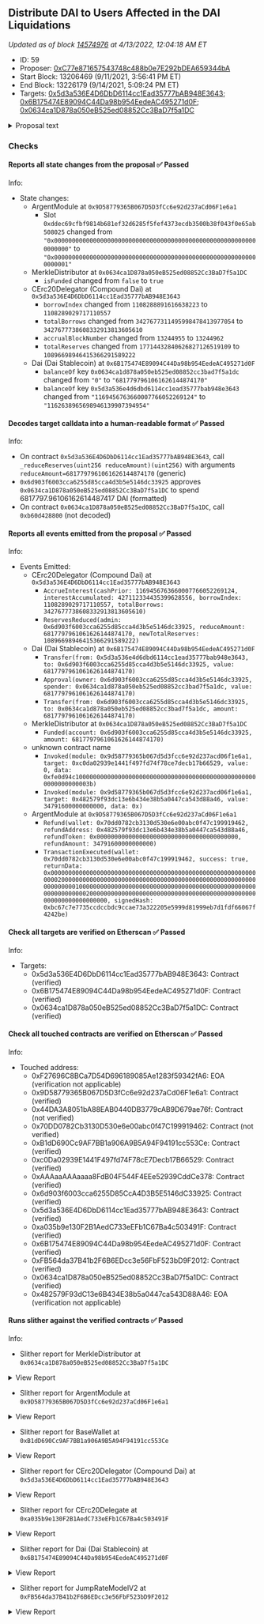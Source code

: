 ## Distribute DAI to Users Affected in the DAI Liquidations

_Updated as of block [14574976](https://etherscan.io/block/14574976) at 4/13/2022, 12:04:18 AM ET_

- ID: 59
- Proposer: [0xC77e871657543748c488b0e7E292bDEA659344bA](https://etherscan.io/address/0xC77e871657543748c488b0e7E292bDEA659344bA)
- Start Block: 13206469 (9/11/2021, 3:56:41 PM ET)
- End Block: 13226179 (9/14/2021, 5:09:24 PM ET)
- Targets: [0x5d3a536E4D6DbD6114cc1Ead35777bAB948E3643](https://etherscan.io/address/0x5d3a536E4D6DbD6114cc1Ead35777bAB948E3643#code); [0x6B175474E89094C44Da98b954EedeAC495271d0F](https://etherscan.io/address/0x6B175474E89094C44Da98b954EedeAC495271d0F#code); [0x0634ca1D878a050eB525ed08852Cc3BaD7f5a1DC](https://etherscan.io/address/0x0634ca1D878a050eB525ed08852Cc3BaD7f5a1DC#code)

<details>
  <summary>Proposal text</summary>

> # Distribute DAI to Users Affected in the DAI Liquidations
> **Background**  
> This proposal seeks to compensate users affected by the [unexpected increase](https://www.comp.xyz/t/dai-liquidation-event/642) in the DAI price to $1.30 on Coinbase Pro on November 26th, 2020. A total of 85,222,475 DAI was repaid on 11/26/20. Applying the 8% liquidation penalty, this proposal would pay out a total of 6,817,798 DAI from the 16.4 million DAI in the market [reserve](https://compound.finance/markets/DAI).
> 
> Thank you to the Compound community and investors for the weeks of feedback, iteration and discussions that have helped craft this proposal.
> 
> **Code Mechanics**  
> This proposal utilizes a slightly modified version of the  [merkle distributor](https://github.com/arr00/compound-compensation-proposal)  used for the airdrop of Uniswap’s UNI token. The merkle tree contains the [addresses of those affected](https://github.com/arr00/compound-compensation-proposal/blob/master/scripts/generateAddressBalances.js) by the liquidation event, and was reconciled and analyzed against on-chain data from around the time of the liquidation event (block bounds 11332733 to 11335286).
> 
> A relayer will claim the merkle drop for each wallet according to the distributor and distribute the DAI to user’s wallets. Users do not need to interact with any contract to claim this DAI.
> 
> [@arr00](https://www.comp.xyz/u/arr00)/[arr00](https://github.com/arr00/)  is the core contributor to the code.
> 
> **Next steps:**  If you support this proposal, you can delegate COMP to this autonomous proposal.
> 
> To view the full forum post, [see here](https://www.comp.xyz/t/proposal-distribute-dai-to-users-affected-by-dai-liquidations/2110).
> 
</details>

### Checks
#### Reports all state changes from the proposal ✅ Passed
  




Info:
- State changes:
    - ArgentModule at `0x9D58779365B067D5D3fCc6e92d237aCd06F1e6a1`
        - Slot `0xddec69cfbf9814b681ef32d6285f5fef4373ecdb3500b38f043f0e65ab508025` changed from `"0x0000000000000000000000000000000000000000000000000000000000000000"` to `"0x0000000000000000000000000000000000000000000000000000000000000001"`
    - MerkleDistributor at `0x0634ca1D878a050eB525ed08852Cc3BaD7f5a1DC`
        - `isFunded` changed from `false` to `true`
    - CErc20Delegator (Compound Dai) at `0x5d3a536E4D6DbD6114cc1Ead35777bAB948E3643`
        - `borrowIndex` changed from `1108288891616638223` to `1108289029717110557`
        - `totalBorrows` changed from `3427677311495998478413977054` to `3427677738608332913813605610`
        - `accrualBlockNumber` changed from `13244955` to `13244962`
        - `totalReserves` changed from `17714432840626827126519109` to `10896698946415366291589222`
    - Dai (Dai Stablecoin) at `0x6B175474E89094C44Da98b954EedeAC495271d0F`
        - `balanceOf` key `0x0634ca1d878a050eb525ed08852cc3bad7f5a1dc` changed from `"0"` to `"6817797961061626144874170"`
        - `balanceOf` key `0x5d3a536e4d6dbd6114cc1ead35777bab948e3643` changed from `"1169456763660007766052269124"` to `"1162638965698946139907394954"`

#### Decodes target calldata into a human-readable format ✅ Passed
  




Info:
- On contract `0x5d3a536E4D6DbD6114cc1Ead35777bAB948E3643`, call `_reduceReserves(uint256 reduceAmount)(uint256)` with arguments `reduceAmount=6817797961061626144874170` (generic)
- `0x6d903f6003cca6255d85cca4d3b5e5146dc33925` approves `0x0634ca1D878a050eB525ed08852Cc3BaD7f5a1DC` to spend 6817797.96106162614487417 DAI (formatted)
- On contract `0x0634ca1D878a050eB525ed08852Cc3BaD7f5a1DC`, call  `0xb60d428800` (not decoded)

#### Reports all events emitted from the proposal ✅ Passed
  




Info:
- Events Emitted:
    - CErc20Delegator (Compound Dai) at `0x5d3a536E4D6DbD6114cc1Ead35777bAB948E3643`
        - `AccrueInterest(cashPrior: 1169456763660007766052269124, interestAccumulated: 427112334435399628556, borrowIndex: 1108289029717110557, totalBorrows: 3427677738608332913813605610)`
        - `ReservesReduced(admin: 0x6d903f6003cca6255d85cca4d3b5e5146dc33925, reduceAmount: 6817797961061626144874170, newTotalReserves: 10896698946415366291589222)`
    - Dai (Dai Stablecoin) at `0x6B175474E89094C44Da98b954EedeAC495271d0F`
        - `Transfer(from: 0x5d3a536e4d6dbd6114cc1ead35777bab948e3643, to: 0x6d903f6003cca6255d85cca4d3b5e5146dc33925, value: 6817797961061626144874170)`
        - `Approval(owner: 0x6d903f6003cca6255d85cca4d3b5e5146dc33925, spender: 0x0634ca1d878a050eb525ed08852cc3bad7f5a1dc, value: 6817797961061626144874170)`
        - `Transfer(from: 0x6d903f6003cca6255d85cca4d3b5e5146dc33925, to: 0x0634ca1d878a050eb525ed08852cc3bad7f5a1dc, amount: 6817797961061626144874170)`
    - MerkleDistributor at `0x0634ca1D878a050eB525ed08852Cc3BaD7f5a1DC`
        - `Funded(account: 0x6d903f6003cca6255d85cca4d3b5e5146dc33925, amount: 6817797961061626144874170)`
    - unknown contract name
        - `Invoked(module: 0x9d58779365b067d5d3fcc6e92d237acd06f1e6a1, target: 0xc0da02939e1441f497fd74f78ce7decb17b66529, value: 0, data: 0xfe0d94c1000000000000000000000000000000000000000000000000000000000000003b)`
        - `Invoked(module: 0x9d58779365b067d5d3fcc6e92d237acd06f1e6a1, target: 0x482579f93dc13e6b434e38b5a0447ca543d88a46, value: 34791600000000000, data: 0x)`
    - ArgentModule at `0x9D58779365B067D5D3fCc6e92d237aCd06F1e6a1`
        - `Refund(wallet: 0x70dd0782cb3130d530e6e00abc0f47c199919462, refundAddress: 0x482579f93dc13e6b434e38b5a0447ca543d88a46, refundToken: 0x0000000000000000000000000000000000000000, refundAmount: 34791600000000000)`
        - `TransactionExecuted(wallet: 0x70dd0782cb3130d530e6e00abc0f47c199919462, success: true, returnData: 0x0000000000000000000000000000000000000000000000000000000000000020000000000000000000000000000000000000000000000000000000000000000100000000000000000000000000000000000000000000000000000000000000200000000000000000000000000000000000000000000000000000000000000000, signedHash: 0xbc67c7e7735ccdccbdc9ccae73a322205e5999d81999eb7d1fdf66067f4242be)`

#### Check all targets are verified on Etherscan ✅ Passed
  




Info:
- Targets:
    - 0x5d3a536E4D6DbD6114cc1Ead35777bAB948E3643: Contract (verified)
    - 0x6B175474E89094C44Da98b954EedeAC495271d0F: Contract (verified)
    - 0x0634ca1D878a050eB525ed08852Cc3BaD7f5a1DC: Contract (verified)

#### Check all touched contracts are verified on Etherscan ✅ Passed
  




Info:
- Touched address:
    - 0xF27696C8BCa7D54D696189085Ae1283f59342fA6: EOA (verification not applicable)
    - 0x9D58779365B067D5D3fCc6e92d237aCd06F1e6a1: Contract (verified)
    - 0x44DA3A8051bA88EAB0440DB3779cAB9D679ae76f: Contract (not verified)
    - 0x70DD0782Cb3130D530e6e00abc0f47C199919462: Contract (not verified)
    - 0xB1dD690Cc9AF7BB1a906A9B5A94F94191cc553Ce: Contract (verified)
    - 0xc0Da02939E1441F497fd74F78cE7Decb17B66529: Contract (verified)
    - 0xAAAaaAAAaaaa8FdB04F544F4EEe52939CddCe378: Contract (verified)
    - 0x6d903f6003cca6255D85CcA4D3B5E5146dC33925: Contract (verified)
    - 0x5d3a536E4D6DbD6114cc1Ead35777bAB948E3643: Contract (verified)
    - 0xa035b9e130F2B1AedC733eEFb1C67Ba4c503491F: Contract (verified)
    - 0x6B175474E89094C44Da98b954EedeAC495271d0F: Contract (verified)
    - 0xFB564da37B41b2F6B6EDcc3e56FbF523bD9F2012: Contract (verified)
    - 0x0634ca1D878a050eB525ed08852Cc3BaD7f5a1DC: Contract (verified)
    - 0x482579F93dC13e6B434E38b5a0447ca543D88A46: EOA (verification not applicable)

#### Runs slither against the verified contracts ✅ Passed
  




Info:
- Slither report for MerkleDistributor at `0x0634ca1D878a050eB525ed08852Cc3BaD7f5a1DC`

<details>
<summary>View Report</summary>

```
[92m
MerkleDistributor.constructor(address,bytes32,address,uint256).token_ (crytic-export/etherscan-contracts/0x0634ca1D878a050eB525ed08852Cc3BaD7f5a1DC-MerkleDistributor.sol#166) lacks a zero-check on :
		- token = token_ (crytic-export/etherscan-contracts/0x0634ca1D878a050eB525ed08852Cc3BaD7f5a1DC-MerkleDistributor.sol#167)
MerkleDistributor.constructor(address,bytes32,address,uint256).funder_ (crytic-export/etherscan-contracts/0x0634ca1D878a050eB525ed08852Cc3BaD7f5a1DC-MerkleDistributor.sol#166) lacks a zero-check on :
		- funder = funder_ (crytic-export/etherscan-contracts/0x0634ca1D878a050eB525ed08852Cc3BaD7f5a1DC-MerkleDistributor.sol#169)
Reference: https://github.com/crytic/slither/wiki/Detector-Documentation#missing-zero-address-validation[0m
[92m
Reentrancy in MerkleDistributor.claim(uint256,address,uint256,bytes32[]) (crytic-export/etherscan-contracts/0x0634ca1D878a050eB525ed08852Cc3BaD7f5a1DC-MerkleDistributor.sol#188-200):
	External calls:
	- require(bool,string)(IERC20(token).transfer(account,amount),MerkleDistributor: Transfer failed.) (crytic-export/etherscan-contracts/0x0634ca1D878a050eB525ed08852Cc3BaD7f5a1DC-MerkleDistributor.sol#197)
	Event emitted after the call(s):
	- Claimed(index,account,amount) (crytic-export/etherscan-contracts/0x0634ca1D878a050eB525ed08852Cc3BaD7f5a1DC-MerkleDistributor.sol#199)
Reentrancy in MerkleDistributor.fund() (crytic-export/etherscan-contracts/0x0634ca1D878a050eB525ed08852Cc3BaD7f5a1DC-MerkleDistributor.sol#202-210):
	External calls:
	- require(bool,string)(IERC20(token).transferFrom(funder,address(this),fundingAmount),MerkleDistributor: Funding failed.) (crytic-export/etherscan-contracts/0x0634ca1D878a050eB525ed08852Cc3BaD7f5a1DC-MerkleDistributor.sol#207)
	Event emitted after the call(s):
	- Funded(funder,fundingAmount) (crytic-export/etherscan-contracts/0x0634ca1D878a050eB525ed08852Cc3BaD7f5a1DC-MerkleDistributor.sol#209)
Reference: https://github.com/crytic/slither/wiki/Detector-Documentation#reentrancy-vulnerabilities-3[0m
0x0634ca1D878a050eB525ed08852Cc3BaD7f5a1DC analyzed (4 contracts with 77 detectors), 4 result(s) found
```

</details>


- Slither report for ArgentModule at `0x9D58779365B067D5D3fCc6e92d237aCd06F1e6a1`

<details>
<summary>View Report</summary>

```
Traceback (most recent call last):
  File "/opt/hostedtoolcache/Python/3.10.4/x64/lib/python3.10/site-packages/slither/__main__.py", line 743, in main_impl
    ) = process_all(filename, args, detector_classes, printer_classes)
  File "/opt/hostedtoolcache/Python/3.10.4/x64/lib/python3.10/site-packages/slither/__main__.py", line 73, in process_all
    compilations = compile_all(target, **vars(args))
  File "/opt/hostedtoolcache/Python/3.10.4/x64/lib/python3.10/site-packages/crytic_compile/crytic_compile.py", line 637, in compile_all
    compilations.append(CryticCompile(target, **kwargs))
  File "/opt/hostedtoolcache/Python/3.10.4/x64/lib/python3.10/site-packages/crytic_compile/crytic_compile.py", line 117, in __init__
    self._compile(**kwargs)
  File "/opt/hostedtoolcache/Python/3.10.4/x64/lib/python3.10/site-packages/crytic_compile/crytic_compile.py", line 548, in _compile
    self._platform.compile(self, **kwargs)
  File "/opt/hostedtoolcache/Python/3.10.4/x64/lib/python3.10/site-packages/crytic_compile/platform/etherscan.py", line 306, in compile
    filenames, working_dir = _handle_multiple_files(
  File "/opt/hostedtoolcache/Python/3.10.4/x64/lib/python3.10/site-packages/crytic_compile/platform/etherscan.py", line 158, in _handle_multiple_files
    os.makedirs(path_filename.parent)
  File "/opt/hostedtoolcache/Python/3.10.4/x64/lib/python3.10/os.py", line 215, in makedirs
    makedirs(head, exist_ok=exist_ok)
  File "/opt/hostedtoolcache/Python/3.10.4/x64/lib/python3.10/os.py", line 215, in makedirs
    makedirs(head, exist_ok=exist_ok)
  File "/opt/hostedtoolcache/Python/3.10.4/x64/lib/python3.10/os.py", line 215, in makedirs
    makedirs(head, exist_ok=exist_ok)
  [Previous line repeated 2 more times]
  File "/opt/hostedtoolcache/Python/3.10.4/x64/lib/python3.10/os.py", line 225, in makedirs
    mkdir(name, mode)
PermissionError: [Errno 13] Permission denied: '/Users'
None
Error in 0x9D58779365B067D5D3fCc6e92d237aCd06F1e6a1
Traceback (most recent call last):
  File "/opt/hostedtoolcache/Python/3.10.4/x64/lib/python3.10/site-packages/slither/__main__.py", line 743, in main_impl
    ) = process_all(filename, args, detector_classes, printer_classes)
  File "/opt/hostedtoolcache/Python/3.10.4/x64/lib/python3.10/site-packages/slither/__main__.py", line 73, in process_all
    compilations = compile_all(target, **vars(args))
  File "/opt/hostedtoolcache/Python/3.10.4/x64/lib/python3.10/site-packages/crytic_compile/crytic_compile.py", line 637, in compile_all
    compilations.append(CryticCompile(target, **kwargs))
  File "/opt/hostedtoolcache/Python/3.10.4/x64/lib/python3.10/site-packages/crytic_compile/crytic_compile.py", line 117, in __init__
    self._compile(**kwargs)
  File "/opt/hostedtoolcache/Python/3.10.4/x64/lib/python3.10/site-packages/crytic_compile/crytic_compile.py", line 548, in _compile
    self._platform.compile(self, **kwargs)
  File "/opt/hostedtoolcache/Python/3.10.4/x64/lib/python3.10/site-packages/crytic_compile/platform/etherscan.py", line 306, in compile
    filenames, working_dir = _handle_multiple_files(
  File "/opt/hostedtoolcache/Python/3.10.4/x64/lib/python3.10/site-packages/crytic_compile/platform/etherscan.py", line 158, in _handle_multiple_files
    os.makedirs(path_filename.parent)
  File "/opt/hostedtoolcache/Python/3.10.4/x64/lib/python3.10/os.py", line 215, in makedirs
    makedirs(head, exist_ok=exist_ok)
  File "/opt/hostedtoolcache/Python/3.10.4/x64/lib/python3.10/os.py", line 215, in makedirs
    makedirs(head, exist_ok=exist_ok)
  File "/opt/hostedtoolcache/Python/3.10.4/x64/lib/python3.10/os.py", line 215, in makedirs
    makedirs(head, exist_ok=exist_ok)
  [Previous line repeated 2 more times]
  File "/opt/hostedtoolcache/Python/3.10.4/x64/lib/python3.10/os.py", line 225, in makedirs
    mkdir(name, mode)
PermissionError: [Errno 13] Permission denied: '/Users'

```

</details>


- Slither report for BaseWallet at `0xB1dD690Cc9AF7BB1a906A9B5A94F94191cc553Ce`

<details>
<summary>View Report</summary>

```
[91m
BaseWallet.invoke(address,uint256,bytes) (crytic-export/etherscan-contracts/0xB1dD690Cc9AF7BB1a906A9B5A94F94191cc553Ce-BaseWallet.sol#133-137) sends eth to arbitrary user
	Dangerous calls:
	- require(bool,string)(_target.call.value(_value)(_data),BW: call to target failed) (crytic-export/etherscan-contracts/0xB1dD690Cc9AF7BB1a906A9B5A94F94191cc553Ce-BaseWallet.sol#135)
Reference: https://github.com/crytic/slither/wiki/Detector-Documentation#functions-that-send-ether-to-arbitrary-destinations[0m
[92m
BaseWallet.init(address,address[])._owner (crytic-export/etherscan-contracts/0xB1dD690Cc9AF7BB1a906A9B5A94F94191cc553Ce-BaseWallet.sol#71) lacks a zero-check on :
		- owner = _owner (crytic-export/etherscan-contracts/0xB1dD690Cc9AF7BB1a906A9B5A94F94191cc553Ce-BaseWallet.sol#74)
Reference: https://github.com/crytic/slither/wiki/Detector-Documentation#missing-zero-address-validation[0m
[92m
BaseWallet.init(address,address[]) (crytic-export/etherscan-contracts/0xB1dD690Cc9AF7BB1a906A9B5A94F94191cc553Ce-BaseWallet.sol#71-82) has external calls inside a loop: Module(_modules[i]).init(this) (crytic-export/etherscan-contracts/0xB1dD690Cc9AF7BB1a906A9B5A94F94191cc553Ce-BaseWallet.sol#79)
Reference: https://github.com/crytic/slither/wiki/Detector-Documentation/#calls-inside-a-loop[0m
[92m
Reentrancy in BaseWallet.authoriseModule(address,bool) (crytic-export/etherscan-contracts/0xB1dD690Cc9AF7BB1a906A9B5A94F94191cc553Ce-BaseWallet.sol#89-103):
	External calls:
	- Module(_module).init(this) (crytic-export/etherscan-contracts/0xB1dD690Cc9AF7BB1a906A9B5A94F94191cc553Ce-BaseWallet.sol#94)
	Event emitted after the call(s):
	- AuthorisedModule(_module,_value) (crytic-export/etherscan-contracts/0xB1dD690Cc9AF7BB1a906A9B5A94F94191cc553Ce-BaseWallet.sol#101)
Reentrancy in BaseWallet.init(address,address[]) (crytic-export/etherscan-contracts/0xB1dD690Cc9AF7BB1a906A9B5A94F94191cc553Ce-BaseWallet.sol#71-82):
	External calls:
	- Module(_modules[i]).init(this) (crytic-export/etherscan-contracts/0xB1dD690Cc9AF7BB1a906A9B5A94F94191cc553Ce-BaseWallet.sol#79)
	Event emitted after the call(s):
	- AuthorisedModule(_modules[i],true) (crytic-export/etherscan-contracts/0xB1dD690Cc9AF7BB1a906A9B5A94F94191cc553Ce-BaseWallet.sol#80)
Reentrancy in BaseWallet.invoke(address,uint256,bytes) (crytic-export/etherscan-contracts/0xB1dD690Cc9AF7BB1a906A9B5A94F94191cc553Ce-BaseWallet.sol#133-137):
	External calls:
	- require(bool,string)(_target.call.value(_value)(_data),BW: call to target failed) (crytic-export/etherscan-contracts/0xB1dD690Cc9AF7BB1a906A9B5A94F94191cc553Ce-BaseWallet.sol#135)
	Event emitted after the call(s):
	- Invoked(msg.sender,_target,_value,_data) (crytic-export/etherscan-contracts/0xB1dD690Cc9AF7BB1a906A9B5A94F94191cc553Ce-BaseWallet.sol#136)
Reference: https://github.com/crytic/slither/wiki/Detector-Documentation#reentrancy-vulnerabilities-3[0m
[92m
BaseWallet.fallback() (crytic-export/etherscan-contracts/0xB1dD690Cc9AF7BB1a906A9B5A94F94191cc553Ce-BaseWallet.sol#144-163) uses assembly
	- INLINE ASM (crytic-export/etherscan-contracts/0xB1dD690Cc9AF7BB1a906A9B5A94F94191cc553Ce-BaseWallet.sol#153-161)
Reference: https://github.com/crytic/slither/wiki/Detector-Documentation#assembly-usage[0m
[92m
BaseWallet.init(address,address[]) (crytic-export/etherscan-contracts/0xB1dD690Cc9AF7BB1a906A9B5A94F94191cc553Ce-BaseWallet.sol#71-82) compares to a boolean constant:
	-require(bool,string)(authorised[_modules[i]] == false,BW: module is already added) (crytic-export/etherscan-contracts/0xB1dD690Cc9AF7BB1a906A9B5A94F94191cc553Ce-BaseWallet.sol#77)
BaseWallet.authoriseModule(address,bool) (crytic-export/etherscan-contracts/0xB1dD690Cc9AF7BB1a906A9B5A94F94191cc553Ce-BaseWallet.sol#89-103) compares to a boolean constant:
	-_value == true (crytic-export/etherscan-contracts/0xB1dD690Cc9AF7BB1a906A9B5A94F94191cc553Ce-BaseWallet.sol#91)
Reference: https://github.com/crytic/slither/wiki/Detector-Documentation#boolean-equality[0m
[92m
Pragma version^0.4.24 (crytic-export/etherscan-contracts/0xB1dD690Cc9AF7BB1a906A9B5A94F94191cc553Ce-BaseWallet.sol#1) allows old versions
solc-0.4.24 is not recommended for deployment
Reference: https://github.com/crytic/slither/wiki/Detector-Documentation#incorrect-versions-of-solidity[0m
[92m
Low level call in BaseWallet.invoke(address,uint256,bytes) (crytic-export/etherscan-contracts/0xB1dD690Cc9AF7BB1a906A9B5A94F94191cc553Ce-BaseWallet.sol#133-137):
	- require(bool,string)(_target.call.value(_value)(_data),BW: call to target failed) (crytic-export/etherscan-contracts/0xB1dD690Cc9AF7BB1a906A9B5A94F94191cc553Ce-BaseWallet.sol#135)
Reference: https://github.com/crytic/slither/wiki/Detector-Documentation#low-level-calls[0m
[92m
Parameter BaseWallet.init(address,address[])._owner (crytic-export/etherscan-contracts/0xB1dD690Cc9AF7BB1a906A9B5A94F94191cc553Ce-BaseWallet.sol#71) is not in mixedCase
Parameter BaseWallet.init(address,address[])._modules (crytic-export/etherscan-contracts/0xB1dD690Cc9AF7BB1a906A9B5A94F94191cc553Ce-BaseWallet.sol#71) is not in mixedCase
Parameter BaseWallet.authoriseModule(address,bool)._module (crytic-export/etherscan-contracts/0xB1dD690Cc9AF7BB1a906A9B5A94F94191cc553Ce-BaseWallet.sol#89) is not in mixedCase
Parameter BaseWallet.authoriseModule(address,bool)._value (crytic-export/etherscan-contracts/0xB1dD690Cc9AF7BB1a906A9B5A94F94191cc553Ce-BaseWallet.sol#89) is not in mixedCase
Parameter BaseWallet.enableStaticCall(address,bytes4)._module (crytic-export/etherscan-contracts/0xB1dD690Cc9AF7BB1a906A9B5A94F94191cc553Ce-BaseWallet.sol#111) is not in mixedCase
Parameter BaseWallet.enableStaticCall(address,bytes4)._method (crytic-export/etherscan-contracts/0xB1dD690Cc9AF7BB1a906A9B5A94F94191cc553Ce-BaseWallet.sol#111) is not in mixedCase
Parameter BaseWallet.setOwner(address)._newOwner (crytic-export/etherscan-contracts/0xB1dD690Cc9AF7BB1a906A9B5A94F94191cc553Ce-BaseWallet.sol#121) is not in mixedCase
Parameter BaseWallet.invoke(address,uint256,bytes)._target (crytic-export/etherscan-contracts/0xB1dD690Cc9AF7BB1a906A9B5A94F94191cc553Ce-BaseWallet.sol#133) is not in mixedCase
Parameter BaseWallet.invoke(address,uint256,bytes)._value (crytic-export/etherscan-contracts/0xB1dD690Cc9AF7BB1a906A9B5A94F94191cc553Ce-BaseWallet.sol#133) is not in mixedCase
Parameter BaseWallet.invoke(address,uint256,bytes)._data (crytic-export/etherscan-contracts/0xB1dD690Cc9AF7BB1a906A9B5A94F94191cc553Ce-BaseWallet.sol#133) is not in mixedCase
Reference: https://github.com/crytic/slither/wiki/Detector-Documentation#conformance-to-solidity-naming-conventions[0m
[92m
BaseWallet.implementation (crytic-export/etherscan-contracts/0xB1dD690Cc9AF7BB1a906A9B5A94F94191cc553Ce-BaseWallet.sol#42) should be constant
Reference: https://github.com/crytic/slither/wiki/Detector-Documentation#state-variables-that-could-be-declared-constant[0m
[92m
fallback() should be declared external:
	- BaseWallet.fallback() (crytic-export/etherscan-contracts/0xB1dD690Cc9AF7BB1a906A9B5A94F94191cc553Ce-BaseWallet.sol#144-163)
Reference: https://github.com/crytic/slither/wiki/Detector-Documentation#public-function-that-could-be-declared-external[0m
0xB1dD690Cc9AF7BB1a906A9B5A94F94191cc553Ce analyzed (2 contracts with 77 detectors), 24 result(s) found
```

</details>


- Slither report for CErc20Delegator (Compound Dai) at `0x5d3a536E4D6DbD6114cc1Ead35777bAB948E3643`

<details>
<summary>View Report</summary>

```
[91m
CErc20Delegator.delegateTo(address,bytes) (crytic-export/etherscan-contracts/0x5d3a536E4D6DbD6114cc1Ead35777bAB948E3643-CErc20Delegator.sol#830-838) uses delegatecall to a input-controlled function id
	- (success,returnData) = callee.delegatecall(data) (crytic-export/etherscan-contracts/0x5d3a536E4D6DbD6114cc1Ead35777bAB948E3643-CErc20Delegator.sol#831)
CErc20Delegator.fallback() (crytic-export/etherscan-contracts/0x5d3a536E4D6DbD6114cc1Ead35777bAB948E3643-CErc20Delegator.sol#871-885) uses delegatecall to a input-controlled function id
	- (success) = implementation.delegatecall(msg.data) (crytic-export/etherscan-contracts/0x5d3a536E4D6DbD6114cc1Ead35777bAB948E3643-CErc20Delegator.sol#875)
Reference: https://github.com/crytic/slither/wiki/Detector-Documentation#controlled-delegatecall[0m
[93m
Reentrancy in CErc20Delegator._setImplementation(address,bool,bytes) (crytic-export/etherscan-contracts/0x5d3a536E4D6DbD6114cc1Ead35777bAB948E3643-CErc20Delegator.sol#479-492):
	External calls:
	- delegateToImplementation(abi.encodeWithSignature(_resignImplementation())) (crytic-export/etherscan-contracts/0x5d3a536E4D6DbD6114cc1Ead35777bAB948E3643-CErc20Delegator.sol#483)
		- (success,returnData) = callee.delegatecall(data) (crytic-export/etherscan-contracts/0x5d3a536E4D6DbD6114cc1Ead35777bAB948E3643-CErc20Delegator.sol#831)
	State variables written after the call(s):
	- implementation = implementation_ (crytic-export/etherscan-contracts/0x5d3a536E4D6DbD6114cc1Ead35777bAB948E3643-CErc20Delegator.sol#487)
Reentrancy in CErc20Delegator.constructor(address,ComptrollerInterface,InterestRateModel,uint256,string,string,uint8,address,address,bytes) (crytic-export/etherscan-contracts/0x5d3a536E4D6DbD6114cc1Ead35777bAB948E3643-CErc20Delegator.sol#443-471):
	External calls:
	- delegateTo(implementation_,abi.encodeWithSignature(initialize(address,address,address,uint256,string,string,uint8),underlying_,comptroller_,interestRateModel_,initialExchangeRateMantissa_,name_,symbol_,decimals_)) (crytic-export/etherscan-contracts/0x5d3a536E4D6DbD6114cc1Ead35777bAB948E3643-CErc20Delegator.sol#457-464)
		- (success,returnData) = callee.delegatecall(data) (crytic-export/etherscan-contracts/0x5d3a536E4D6DbD6114cc1Ead35777bAB948E3643-CErc20Delegator.sol#831)
	- _setImplementation(implementation_,false,becomeImplementationData) (crytic-export/etherscan-contracts/0x5d3a536E4D6DbD6114cc1Ead35777bAB948E3643-CErc20Delegator.sol#467)
		- (success,returnData) = callee.delegatecall(data) (crytic-export/etherscan-contracts/0x5d3a536E4D6DbD6114cc1Ead35777bAB948E3643-CErc20Delegator.sol#831)
	State variables written after the call(s):
	- admin = admin_ (crytic-export/etherscan-contracts/0x5d3a536E4D6DbD6114cc1Ead35777bAB948E3643-CErc20Delegator.sol#470)
Reference: https://github.com/crytic/slither/wiki/Detector-Documentation#reentrancy-vulnerabilities-1[0m
[92m
CErc20Delegator.constructor(address,ComptrollerInterface,InterestRateModel,uint256,string,string,uint8,address,address,bytes).admin_ (crytic-export/etherscan-contracts/0x5d3a536E4D6DbD6114cc1Ead35777bAB948E3643-CErc20Delegator.sol#450) lacks a zero-check on :
		- admin = admin_ (crytic-export/etherscan-contracts/0x5d3a536E4D6DbD6114cc1Ead35777bAB948E3643-CErc20Delegator.sol#470)
CErc20Delegator._setImplementation(address,bool,bytes).implementation_ (crytic-export/etherscan-contracts/0x5d3a536E4D6DbD6114cc1Ead35777bAB948E3643-CErc20Delegator.sol#479) lacks a zero-check on :
		- implementation = implementation_ (crytic-export/etherscan-contracts/0x5d3a536E4D6DbD6114cc1Ead35777bAB948E3643-CErc20Delegator.sol#487)
Reference: https://github.com/crytic/slither/wiki/Detector-Documentation#missing-zero-address-validation[0m
[92m
Reentrancy in CErc20Delegator._setImplementation(address,bool,bytes) (crytic-export/etherscan-contracts/0x5d3a536E4D6DbD6114cc1Ead35777bAB948E3643-CErc20Delegator.sol#479-492):
	External calls:
	- delegateToImplementation(abi.encodeWithSignature(_resignImplementation())) (crytic-export/etherscan-contracts/0x5d3a536E4D6DbD6114cc1Ead35777bAB948E3643-CErc20Delegator.sol#483)
		- (success,returnData) = callee.delegatecall(data) (crytic-export/etherscan-contracts/0x5d3a536E4D6DbD6114cc1Ead35777bAB948E3643-CErc20Delegator.sol#831)
	- delegateToImplementation(abi.encodeWithSignature(_becomeImplementation(bytes),becomeImplementationData)) (crytic-export/etherscan-contracts/0x5d3a536E4D6DbD6114cc1Ead35777bAB948E3643-CErc20Delegator.sol#489)
		- (success,returnData) = callee.delegatecall(data) (crytic-export/etherscan-contracts/0x5d3a536E4D6DbD6114cc1Ead35777bAB948E3643-CErc20Delegator.sol#831)
	Event emitted after the call(s):
	- NewImplementation(oldImplementation,implementation) (crytic-export/etherscan-contracts/0x5d3a536E4D6DbD6114cc1Ead35777bAB948E3643-CErc20Delegator.sol#491)
Reentrancy in CErc20Delegator.constructor(address,ComptrollerInterface,InterestRateModel,uint256,string,string,uint8,address,address,bytes) (crytic-export/etherscan-contracts/0x5d3a536E4D6DbD6114cc1Ead35777bAB948E3643-CErc20Delegator.sol#443-471):
	External calls:
	- delegateTo(implementation_,abi.encodeWithSignature(initialize(address,address,address,uint256,string,string,uint8),underlying_,comptroller_,interestRateModel_,initialExchangeRateMantissa_,name_,symbol_,decimals_)) (crytic-export/etherscan-contracts/0x5d3a536E4D6DbD6114cc1Ead35777bAB948E3643-CErc20Delegator.sol#457-464)
		- (success,returnData) = callee.delegatecall(data) (crytic-export/etherscan-contracts/0x5d3a536E4D6DbD6114cc1Ead35777bAB948E3643-CErc20Delegator.sol#831)
	- _setImplementation(implementation_,false,becomeImplementationData) (crytic-export/etherscan-contracts/0x5d3a536E4D6DbD6114cc1Ead35777bAB948E3643-CErc20Delegator.sol#467)
		- (success,returnData) = callee.delegatecall(data) (crytic-export/etherscan-contracts/0x5d3a536E4D6DbD6114cc1Ead35777bAB948E3643-CErc20Delegator.sol#831)
	Event emitted after the call(s):
	- NewImplementation(oldImplementation,implementation) (crytic-export/etherscan-contracts/0x5d3a536E4D6DbD6114cc1Ead35777bAB948E3643-CErc20Delegator.sol#491)
		- _setImplementation(implementation_,false,becomeImplementationData) (crytic-export/etherscan-contracts/0x5d3a536E4D6DbD6114cc1Ead35777bAB948E3643-CErc20Delegator.sol#467)
Reference: https://github.com/crytic/slither/wiki/Detector-Documentation#reentrancy-vulnerabilities-3[0m
[92m
CErc20Delegator.delegateTo(address,bytes) (crytic-export/etherscan-contracts/0x5d3a536E4D6DbD6114cc1Ead35777bAB948E3643-CErc20Delegator.sol#830-838) uses assembly
	- INLINE ASM (crytic-export/etherscan-contracts/0x5d3a536E4D6DbD6114cc1Ead35777bAB948E3643-CErc20Delegator.sol#832-836)
CErc20Delegator.delegateToViewImplementation(bytes) (crytic-export/etherscan-contracts/0x5d3a536E4D6DbD6114cc1Ead35777bAB948E3643-CErc20Delegator.sol#857-865) uses assembly
	- INLINE ASM (crytic-export/etherscan-contracts/0x5d3a536E4D6DbD6114cc1Ead35777bAB948E3643-CErc20Delegator.sol#859-863)
CErc20Delegator.fallback() (crytic-export/etherscan-contracts/0x5d3a536E4D6DbD6114cc1Ead35777bAB948E3643-CErc20Delegator.sol#871-885) uses assembly
	- INLINE ASM (crytic-export/etherscan-contracts/0x5d3a536E4D6DbD6114cc1Ead35777bAB948E3643-CErc20Delegator.sol#877-884)
Reference: https://github.com/crytic/slither/wiki/Detector-Documentation#assembly-usage[0m
[92m
Pragma version^0.5.12 (crytic-export/etherscan-contracts/0x5d3a536E4D6DbD6114cc1Ead35777bAB948E3643-CErc20Delegator.sol#4) allows old versions
Pragma version^0.5.12 (crytic-export/etherscan-contracts/0x5d3a536E4D6DbD6114cc1Ead35777bAB948E3643-CErc20Delegator.sol#82) allows old versions
Pragma version^0.5.12 (crytic-export/etherscan-contracts/0x5d3a536E4D6DbD6114cc1Ead35777bAB948E3643-CErc20Delegator.sol#117) allows old versions
Pragma version^0.5.12 (crytic-export/etherscan-contracts/0x5d3a536E4D6DbD6114cc1Ead35777bAB948E3643-CErc20Delegator.sol#421) allows old versions
solc-0.5.12 is not recommended for deployment
Reference: https://github.com/crytic/slither/wiki/Detector-Documentation#incorrect-versions-of-solidity[0m
[92m
Low level call in CErc20Delegator.delegateTo(address,bytes) (crytic-export/etherscan-contracts/0x5d3a536E4D6DbD6114cc1Ead35777bAB948E3643-CErc20Delegator.sol#830-838):
	- (success,returnData) = callee.delegatecall(data) (crytic-export/etherscan-contracts/0x5d3a536E4D6DbD6114cc1Ead35777bAB948E3643-CErc20Delegator.sol#831)
Low level call in CErc20Delegator.delegateToViewImplementation(bytes) (crytic-export/etherscan-contracts/0x5d3a536E4D6DbD6114cc1Ead35777bAB948E3643-CErc20Delegator.sol#857-865):
	- (success,returnData) = address(this).staticcall(abi.encodeWithSignature(delegateToImplementation(bytes),data)) (crytic-export/etherscan-contracts/0x5d3a536E4D6DbD6114cc1Ead35777bAB948E3643-CErc20Delegator.sol#858)
Low level call in CErc20Delegator.fallback() (crytic-export/etherscan-contracts/0x5d3a536E4D6DbD6114cc1Ead35777bAB948E3643-CErc20Delegator.sol#871-885):
	- (success) = implementation.delegatecall(msg.data) (crytic-export/etherscan-contracts/0x5d3a536E4D6DbD6114cc1Ead35777bAB948E3643-CErc20Delegator.sol#875)
Reference: https://github.com/crytic/slither/wiki/Detector-Documentation#low-level-calls[0m
[92m
Variable CTokenStorage._notEntered (crytic-export/etherscan-contracts/0x5d3a536E4D6DbD6114cc1Ead35777bAB948E3643-CErc20Delegator.sol#125) is not in mixedCase
Constant CTokenStorage.borrowRateMaxMantissa (crytic-export/etherscan-contracts/0x5d3a536E4D6DbD6114cc1Ead35777bAB948E3643-CErc20Delegator.sol#146) is not in UPPER_CASE_WITH_UNDERSCORES
Constant CTokenStorage.reserveFactorMaxMantissa (crytic-export/etherscan-contracts/0x5d3a536E4D6DbD6114cc1Ead35777bAB948E3643-CErc20Delegator.sol#151) is not in UPPER_CASE_WITH_UNDERSCORES
Function CTokenInterface._setPendingAdmin(address) (crytic-export/etherscan-contracts/0x5d3a536E4D6DbD6114cc1Ead35777bAB948E3643-CErc20Delegator.sol#350) is not in mixedCase
Function CTokenInterface._acceptAdmin() (crytic-export/etherscan-contracts/0x5d3a536E4D6DbD6114cc1Ead35777bAB948E3643-CErc20Delegator.sol#351) is not in mixedCase
Function CTokenInterface._setComptroller(ComptrollerInterface) (crytic-export/etherscan-contracts/0x5d3a536E4D6DbD6114cc1Ead35777bAB948E3643-CErc20Delegator.sol#352) is not in mixedCase
Function CTokenInterface._setReserveFactor(uint256) (crytic-export/etherscan-contracts/0x5d3a536E4D6DbD6114cc1Ead35777bAB948E3643-CErc20Delegator.sol#353) is not in mixedCase
Function CTokenInterface._reduceReserves(uint256) (crytic-export/etherscan-contracts/0x5d3a536E4D6DbD6114cc1Ead35777bAB948E3643-CErc20Delegator.sol#354) is not in mixedCase
Function CTokenInterface._setInterestRateModel(InterestRateModel) (crytic-export/etherscan-contracts/0x5d3a536E4D6DbD6114cc1Ead35777bAB948E3643-CErc20Delegator.sol#355) is not in mixedCase
Constant CTokenInterface.isCToken (crytic-export/etherscan-contracts/0x5d3a536E4D6DbD6114cc1Ead35777bAB948E3643-CErc20Delegator.sol#238) is not in UPPER_CASE_WITH_UNDERSCORES
Function CErc20Interface._addReserves(uint256) (crytic-export/etherscan-contracts/0x5d3a536E4D6DbD6114cc1Ead35777bAB948E3643-CErc20Delegator.sol#380) is not in mixedCase
Function CDelegatorInterface._setImplementation(address,bool,bytes) (crytic-export/etherscan-contracts/0x5d3a536E4D6DbD6114cc1Ead35777bAB948E3643-CErc20Delegator.sol#402) is not in mixedCase
Function CDelegateInterface._becomeImplementation(bytes) (crytic-export/etherscan-contracts/0x5d3a536E4D6DbD6114cc1Ead35777bAB948E3643-CErc20Delegator.sol#411) is not in mixedCase
Function CDelegateInterface._resignImplementation() (crytic-export/etherscan-contracts/0x5d3a536E4D6DbD6114cc1Ead35777bAB948E3643-CErc20Delegator.sol#416) is not in mixedCase
Function CErc20Delegator._setImplementation(address,bool,bytes) (crytic-export/etherscan-contracts/0x5d3a536E4D6DbD6114cc1Ead35777bAB948E3643-CErc20Delegator.sol#479-492) is not in mixedCase
Function CErc20Delegator._setPendingAdmin(address) (crytic-export/etherscan-contracts/0x5d3a536E4D6DbD6114cc1Ead35777bAB948E3643-CErc20Delegator.sol#757-760) is not in mixedCase
Function CErc20Delegator._setComptroller(ComptrollerInterface) (crytic-export/etherscan-contracts/0x5d3a536E4D6DbD6114cc1Ead35777bAB948E3643-CErc20Delegator.sol#767-770) is not in mixedCase
Function CErc20Delegator._setReserveFactor(uint256) (crytic-export/etherscan-contracts/0x5d3a536E4D6DbD6114cc1Ead35777bAB948E3643-CErc20Delegator.sol#777-780) is not in mixedCase
Function CErc20Delegator._acceptAdmin() (crytic-export/etherscan-contracts/0x5d3a536E4D6DbD6114cc1Ead35777bAB948E3643-CErc20Delegator.sol#787-790) is not in mixedCase
Function CErc20Delegator._addReserves(uint256) (crytic-export/etherscan-contracts/0x5d3a536E4D6DbD6114cc1Ead35777bAB948E3643-CErc20Delegator.sol#797-800) is not in mixedCase
Function CErc20Delegator._reduceReserves(uint256) (crytic-export/etherscan-contracts/0x5d3a536E4D6DbD6114cc1Ead35777bAB948E3643-CErc20Delegator.sol#807-810) is not in mixedCase
Function CErc20Delegator._setInterestRateModel(InterestRateModel) (crytic-export/etherscan-contracts/0x5d3a536E4D6DbD6114cc1Ead35777bAB948E3643-CErc20Delegator.sol#818-821) is not in mixedCase
Reference: https://github.com/crytic/slither/wiki/Detector-Documentation#conformance-to-solidity-naming-conventions[0m
[92m
CTokenStorage._notEntered (crytic-export/etherscan-contracts/0x5d3a536E4D6DbD6114cc1Ead35777bAB948E3643-CErc20Delegator.sol#125) is never used in CErc20Delegator (crytic-export/etherscan-contracts/0x5d3a536E4D6DbD6114cc1Ead35777bAB948E3643-CErc20Delegator.sol#429-886)
CTokenStorage.borrowRateMaxMantissa (crytic-export/etherscan-contracts/0x5d3a536E4D6DbD6114cc1Ead35777bAB948E3643-CErc20Delegator.sol#146) is never used in CErc20Delegator (crytic-export/etherscan-contracts/0x5d3a536E4D6DbD6114cc1Ead35777bAB948E3643-CErc20Delegator.sol#429-886)
CTokenStorage.reserveFactorMaxMantissa (crytic-export/etherscan-contracts/0x5d3a536E4D6DbD6114cc1Ead35777bAB948E3643-CErc20Delegator.sol#151) is never used in CErc20Delegator (crytic-export/etherscan-contracts/0x5d3a536E4D6DbD6114cc1Ead35777bAB948E3643-CErc20Delegator.sol#429-886)
CTokenStorage.initialExchangeRateMantissa (crytic-export/etherscan-contracts/0x5d3a536E4D6DbD6114cc1Ead35777bAB948E3643-CErc20Delegator.sol#176) is never used in CErc20Delegator (crytic-export/etherscan-contracts/0x5d3a536E4D6DbD6114cc1Ead35777bAB948E3643-CErc20Delegator.sol#429-886)
CTokenStorage.accountTokens (crytic-export/etherscan-contracts/0x5d3a536E4D6DbD6114cc1Ead35777bAB948E3643-CErc20Delegator.sol#211) is never used in CErc20Delegator (crytic-export/etherscan-contracts/0x5d3a536E4D6DbD6114cc1Ead35777bAB948E3643-CErc20Delegator.sol#429-886)
CTokenStorage.transferAllowances (crytic-export/etherscan-contracts/0x5d3a536E4D6DbD6114cc1Ead35777bAB948E3643-CErc20Delegator.sol#216) is never used in CErc20Delegator (crytic-export/etherscan-contracts/0x5d3a536E4D6DbD6114cc1Ead35777bAB948E3643-CErc20Delegator.sol#429-886)
CTokenStorage.accountBorrows (crytic-export/etherscan-contracts/0x5d3a536E4D6DbD6114cc1Ead35777bAB948E3643-CErc20Delegator.sol#231) is never used in CErc20Delegator (crytic-export/etherscan-contracts/0x5d3a536E4D6DbD6114cc1Ead35777bAB948E3643-CErc20Delegator.sol#429-886)
Reference: https://github.com/crytic/slither/wiki/Detector-Documentation#unused-state-variable[0m
[92m
CErc20Storage.underlying (crytic-export/etherscan-contracts/0x5d3a536E4D6DbD6114cc1Ead35777bAB948E3643-CErc20Delegator.sol#362) should be constant
CTokenStorage._notEntered (crytic-export/etherscan-contracts/0x5d3a536E4D6DbD6114cc1Ead35777bAB948E3643-CErc20Delegator.sol#125) should be constant
CTokenStorage.accrualBlockNumber (crytic-export/etherscan-contracts/0x5d3a536E4D6DbD6114cc1Ead35777bAB948E3643-CErc20Delegator.sol#186) should be constant
CTokenStorage.borrowIndex (crytic-export/etherscan-contracts/0x5d3a536E4D6DbD6114cc1Ead35777bAB948E3643-CErc20Delegator.sol#191) should be constant
CTokenStorage.decimals (crytic-export/etherscan-contracts/0x5d3a536E4D6DbD6114cc1Ead35777bAB948E3643-CErc20Delegator.sol#140) should be constant
CTokenStorage.initialExchangeRateMantissa (crytic-export/etherscan-contracts/0x5d3a536E4D6DbD6114cc1Ead35777bAB948E3643-CErc20Delegator.sol#176) should be constant
CTokenStorage.name (crytic-export/etherscan-contracts/0x5d3a536E4D6DbD6114cc1Ead35777bAB948E3643-CErc20Delegator.sol#130) should be constant
CTokenStorage.pendingAdmin (crytic-export/etherscan-contracts/0x5d3a536E4D6DbD6114cc1Ead35777bAB948E3643-CErc20Delegator.sol#161) should be constant
CTokenStorage.reserveFactorMantissa (crytic-export/etherscan-contracts/0x5d3a536E4D6DbD6114cc1Ead35777bAB948E3643-CErc20Delegator.sol#181) should be constant
CTokenStorage.symbol (crytic-export/etherscan-contracts/0x5d3a536E4D6DbD6114cc1Ead35777bAB948E3643-CErc20Delegator.sol#135) should be constant
CTokenStorage.totalBorrows (crytic-export/etherscan-contracts/0x5d3a536E4D6DbD6114cc1Ead35777bAB948E3643-CErc20Delegator.sol#196) should be constant
CTokenStorage.totalReserves (crytic-export/etherscan-contracts/0x5d3a536E4D6DbD6114cc1Ead35777bAB948E3643-CErc20Delegator.sol#201) should be constant
CTokenStorage.totalSupply (crytic-export/etherscan-contracts/0x5d3a536E4D6DbD6114cc1Ead35777bAB948E3643-CErc20Delegator.sol#206) should be constant
Reference: https://github.com/crytic/slither/wiki/Detector-Documentation#state-variables-that-could-be-declared-constant[0m
[92m
borrowBalanceStored(address) should be declared external:
	- CErc20Delegator.borrowBalanceStored(address) (crytic-export/etherscan-contracts/0x5d3a536E4D6DbD6114cc1Ead35777bAB948E3643-CErc20Delegator.sol#692-695)
	- CTokenInterface.borrowBalanceStored(address) (crytic-export/etherscan-contracts/0x5d3a536E4D6DbD6114cc1Ead35777bAB948E3643-CErc20Delegator.sol#340)
exchangeRateCurrent() should be declared external:
	- CErc20Delegator.exchangeRateCurrent() (crytic-export/etherscan-contracts/0x5d3a536E4D6DbD6114cc1Ead35777bAB948E3643-CErc20Delegator.sol#701-704)
	- CTokenInterface.exchangeRateCurrent() (crytic-export/etherscan-contracts/0x5d3a536E4D6DbD6114cc1Ead35777bAB948E3643-CErc20Delegator.sol#341)
exchangeRateStored() should be declared external:
	- CErc20Delegator.exchangeRateStored() (crytic-export/etherscan-contracts/0x5d3a536E4D6DbD6114cc1Ead35777bAB948E3643-CErc20Delegator.sol#711-714)
	- CTokenInterface.exchangeRateStored() (crytic-export/etherscan-contracts/0x5d3a536E4D6DbD6114cc1Ead35777bAB948E3643-CErc20Delegator.sol#342)
accrueInterest() should be declared external:
	- CErc20Delegator.accrueInterest() (crytic-export/etherscan-contracts/0x5d3a536E4D6DbD6114cc1Ead35777bAB948E3643-CErc20Delegator.sol#730-733)
	- CTokenInterface.accrueInterest() (crytic-export/etherscan-contracts/0x5d3a536E4D6DbD6114cc1Ead35777bAB948E3643-CErc20Delegator.sol#344)
_setComptroller(ComptrollerInterface) should be declared external:
	- CErc20Delegator._setComptroller(ComptrollerInterface) (crytic-export/etherscan-contracts/0x5d3a536E4D6DbD6114cc1Ead35777bAB948E3643-CErc20Delegator.sol#767-770)
	- CTokenInterface._setComptroller(ComptrollerInterface) (crytic-export/etherscan-contracts/0x5d3a536E4D6DbD6114cc1Ead35777bAB948E3643-CErc20Delegator.sol#352)
_setInterestRateModel(InterestRateModel) should be declared external:
	- CErc20Delegator._setInterestRateModel(InterestRateModel) (crytic-export/etherscan-contracts/0x5d3a536E4D6DbD6114cc1Ead35777bAB948E3643-CErc20Delegator.sol#818-821)
	- CTokenInterface._setInterestRateModel(InterestRateModel) (crytic-export/etherscan-contracts/0x5d3a536E4D6DbD6114cc1Ead35777bAB948E3643-CErc20Delegator.sol#355)
_becomeImplementation(bytes) should be declared external:
	- CDelegateInterface._becomeImplementation(bytes) (crytic-export/etherscan-contracts/0x5d3a536E4D6DbD6114cc1Ead35777bAB948E3643-CErc20Delegator.sol#411)
_resignImplementation() should be declared external:
	- CDelegateInterface._resignImplementation() (crytic-export/etherscan-contracts/0x5d3a536E4D6DbD6114cc1Ead35777bAB948E3643-CErc20Delegator.sol#416)
Reference: https://github.com/crytic/slither/wiki/Detector-Documentation#public-function-that-could-be-declared-external[0m
0x5d3a536E4D6DbD6114cc1Ead35777bAB948E3643 analyzed (10 contracts with 77 detectors), 69 result(s) found
```

</details>


- Slither report for CErc20Delegate at `0xa035b9e130F2B1AedC733eEFb1C67Ba4c503491F`

<details>
<summary>View Report</summary>

```
Contract has no public source code
Traceback (most recent call last):
  File "/opt/hostedtoolcache/Python/3.10.4/x64/lib/python3.10/site-packages/slither/__main__.py", line 743, in main_impl
    ) = process_all(filename, args, detector_classes, printer_classes)
  File "/opt/hostedtoolcache/Python/3.10.4/x64/lib/python3.10/site-packages/slither/__main__.py", line 73, in process_all
    compilations = compile_all(target, **vars(args))
  File "/opt/hostedtoolcache/Python/3.10.4/x64/lib/python3.10/site-packages/crytic_compile/crytic_compile.py", line 637, in compile_all
    compilations.append(CryticCompile(target, **kwargs))
  File "/opt/hostedtoolcache/Python/3.10.4/x64/lib/python3.10/site-packages/crytic_compile/crytic_compile.py", line 117, in __init__
    self._compile(**kwargs)
  File "/opt/hostedtoolcache/Python/3.10.4/x64/lib/python3.10/site-packages/crytic_compile/crytic_compile.py", line 548, in _compile
    self._platform.compile(self, **kwargs)
  File "/opt/hostedtoolcache/Python/3.10.4/x64/lib/python3.10/site-packages/crytic_compile/platform/etherscan.py", line 256, in compile
    raise InvalidCompilation("Contract has no public source code: " + etherscan_url)
crytic_compile.platform.exceptions.InvalidCompilation: Contract has no public source code: https://api.etherscan.io/api?module=contract&action=getsourcecode&address=0xa035b9e130F2B1AedC733eEFb1C67Ba4c503491F
None
Error in 0xa035b9e130F2B1AedC733eEFb1C67Ba4c503491F
Traceback (most recent call last):
  File "/opt/hostedtoolcache/Python/3.10.4/x64/lib/python3.10/site-packages/slither/__main__.py", line 743, in main_impl
    ) = process_all(filename, args, detector_classes, printer_classes)
  File "/opt/hostedtoolcache/Python/3.10.4/x64/lib/python3.10/site-packages/slither/__main__.py", line 73, in process_all
    compilations = compile_all(target, **vars(args))
  File "/opt/hostedtoolcache/Python/3.10.4/x64/lib/python3.10/site-packages/crytic_compile/crytic_compile.py", line 637, in compile_all
    compilations.append(CryticCompile(target, **kwargs))
  File "/opt/hostedtoolcache/Python/3.10.4/x64/lib/python3.10/site-packages/crytic_compile/crytic_compile.py", line 117, in __init__
    self._compile(**kwargs)
  File "/opt/hostedtoolcache/Python/3.10.4/x64/lib/python3.10/site-packages/crytic_compile/crytic_compile.py", line 548, in _compile
    self._platform.compile(self, **kwargs)
  File "/opt/hostedtoolcache/Python/3.10.4/x64/lib/python3.10/site-packages/crytic_compile/platform/etherscan.py", line 256, in compile
    raise InvalidCompilation("Contract has no public source code: " + etherscan_url)
crytic_compile.platform.exceptions.InvalidCompilation: Contract has no public source code: https://api.etherscan.io/api?module=contract&action=getsourcecode&address=0xa035b9e130F2B1AedC733eEFb1C67Ba4c503491F

```

</details>


- Slither report for Dai (Dai Stablecoin) at `0x6B175474E89094C44Da98b954EedeAC495271d0F`

<details>
<summary>View Report</summary>

```
Contract has no public source code
Traceback (most recent call last):
  File "/opt/hostedtoolcache/Python/3.10.4/x64/lib/python3.10/site-packages/slither/__main__.py", line 743, in main_impl
    ) = process_all(filename, args, detector_classes, printer_classes)
  File "/opt/hostedtoolcache/Python/3.10.4/x64/lib/python3.10/site-packages/slither/__main__.py", line 73, in process_all
    compilations = compile_all(target, **vars(args))
  File "/opt/hostedtoolcache/Python/3.10.4/x64/lib/python3.10/site-packages/crytic_compile/crytic_compile.py", line 637, in compile_all
    compilations.append(CryticCompile(target, **kwargs))
  File "/opt/hostedtoolcache/Python/3.10.4/x64/lib/python3.10/site-packages/crytic_compile/crytic_compile.py", line 117, in __init__
    self._compile(**kwargs)
  File "/opt/hostedtoolcache/Python/3.10.4/x64/lib/python3.10/site-packages/crytic_compile/crytic_compile.py", line 548, in _compile
    self._platform.compile(self, **kwargs)
  File "/opt/hostedtoolcache/Python/3.10.4/x64/lib/python3.10/site-packages/crytic_compile/platform/etherscan.py", line 256, in compile
    raise InvalidCompilation("Contract has no public source code: " + etherscan_url)
crytic_compile.platform.exceptions.InvalidCompilation: Contract has no public source code: https://api.etherscan.io/api?module=contract&action=getsourcecode&address=0x6B175474E89094C44Da98b954EedeAC495271d0F
None
Error in 0x6B175474E89094C44Da98b954EedeAC495271d0F
Traceback (most recent call last):
  File "/opt/hostedtoolcache/Python/3.10.4/x64/lib/python3.10/site-packages/slither/__main__.py", line 743, in main_impl
    ) = process_all(filename, args, detector_classes, printer_classes)
  File "/opt/hostedtoolcache/Python/3.10.4/x64/lib/python3.10/site-packages/slither/__main__.py", line 73, in process_all
    compilations = compile_all(target, **vars(args))
  File "/opt/hostedtoolcache/Python/3.10.4/x64/lib/python3.10/site-packages/crytic_compile/crytic_compile.py", line 637, in compile_all
    compilations.append(CryticCompile(target, **kwargs))
  File "/opt/hostedtoolcache/Python/3.10.4/x64/lib/python3.10/site-packages/crytic_compile/crytic_compile.py", line 117, in __init__
    self._compile(**kwargs)
  File "/opt/hostedtoolcache/Python/3.10.4/x64/lib/python3.10/site-packages/crytic_compile/crytic_compile.py", line 548, in _compile
    self._platform.compile(self, **kwargs)
  File "/opt/hostedtoolcache/Python/3.10.4/x64/lib/python3.10/site-packages/crytic_compile/platform/etherscan.py", line 256, in compile
    raise InvalidCompilation("Contract has no public source code: " + etherscan_url)
crytic_compile.platform.exceptions.InvalidCompilation: Contract has no public source code: https://api.etherscan.io/api?module=contract&action=getsourcecode&address=0x6B175474E89094C44Da98b954EedeAC495271d0F

```

</details>


- Slither report for JumpRateModelV2 at `0xFB564da37B41b2F6B6EDcc3e56FbF523bD9F2012`

<details>
<summary>View Report</summary>

```
Contract has no public source code
Traceback (most recent call last):
  File "/opt/hostedtoolcache/Python/3.10.4/x64/lib/python3.10/site-packages/slither/__main__.py", line 743, in main_impl
    ) = process_all(filename, args, detector_classes, printer_classes)
  File "/opt/hostedtoolcache/Python/3.10.4/x64/lib/python3.10/site-packages/slither/__main__.py", line 73, in process_all
    compilations = compile_all(target, **vars(args))
  File "/opt/hostedtoolcache/Python/3.10.4/x64/lib/python3.10/site-packages/crytic_compile/crytic_compile.py", line 637, in compile_all
    compilations.append(CryticCompile(target, **kwargs))
  File "/opt/hostedtoolcache/Python/3.10.4/x64/lib/python3.10/site-packages/crytic_compile/crytic_compile.py", line 117, in __init__
    self._compile(**kwargs)
  File "/opt/hostedtoolcache/Python/3.10.4/x64/lib/python3.10/site-packages/crytic_compile/crytic_compile.py", line 548, in _compile
    self._platform.compile(self, **kwargs)
  File "/opt/hostedtoolcache/Python/3.10.4/x64/lib/python3.10/site-packages/crytic_compile/platform/etherscan.py", line 256, in compile
    raise InvalidCompilation("Contract has no public source code: " + etherscan_url)
crytic_compile.platform.exceptions.InvalidCompilation: Contract has no public source code: https://api.etherscan.io/api?module=contract&action=getsourcecode&address=0xFB564da37B41b2F6B6EDcc3e56FbF523bD9F2012
None
Error in 0xFB564da37B41b2F6B6EDcc3e56FbF523bD9F2012
Traceback (most recent call last):
  File "/opt/hostedtoolcache/Python/3.10.4/x64/lib/python3.10/site-packages/slither/__main__.py", line 743, in main_impl
    ) = process_all(filename, args, detector_classes, printer_classes)
  File "/opt/hostedtoolcache/Python/3.10.4/x64/lib/python3.10/site-packages/slither/__main__.py", line 73, in process_all
    compilations = compile_all(target, **vars(args))
  File "/opt/hostedtoolcache/Python/3.10.4/x64/lib/python3.10/site-packages/crytic_compile/crytic_compile.py", line 637, in compile_all
    compilations.append(CryticCompile(target, **kwargs))
  File "/opt/hostedtoolcache/Python/3.10.4/x64/lib/python3.10/site-packages/crytic_compile/crytic_compile.py", line 117, in __init__
    self._compile(**kwargs)
  File "/opt/hostedtoolcache/Python/3.10.4/x64/lib/python3.10/site-packages/crytic_compile/crytic_compile.py", line 548, in _compile
    self._platform.compile(self, **kwargs)
  File "/opt/hostedtoolcache/Python/3.10.4/x64/lib/python3.10/site-packages/crytic_compile/platform/etherscan.py", line 256, in compile
    raise InvalidCompilation("Contract has no public source code: " + etherscan_url)
crytic_compile.platform.exceptions.InvalidCompilation: Contract has no public source code: https://api.etherscan.io/api?module=contract&action=getsourcecode&address=0xFB564da37B41b2F6B6EDcc3e56FbF523bD9F2012

```

</details>


